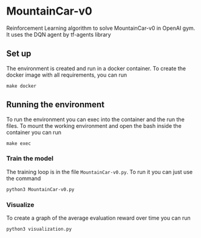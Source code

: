 # MountainCar-v0
Reinforcement Learning algorithm to solve MountainCar-v0 in OpenAI gym. It uses
the DQN agent by tf-agents library

## Set up
The environment is created and run in a docker container. To create the docker
image with all requirements, you can run
```
make docker
```

## Running the environment
To run the environment you can exec into the container and the run the files. To
mount the working environment and open the bash inside the container you can run
```
make exec
```

### Train the model
The training loop is in the file `MountainCar-v0.py`. To run it you can just use
the command
```
python3 MountainCar-v0.py
```

### Visualize
To create a graph of the average evaluation reward over time you can run
```
python3 visualization.py
```
